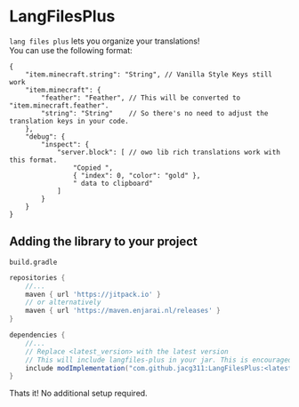 # LangFilesPlus
`lang files plus` lets you organize your translations!\
You can use the following format:
```json5
{
    "item.minecraft.string": "String", // Vanilla Style Keys still work
    "item.minecraft": {
        "feather": "Feather", // This will be converted to "item.minecraft.feather".
        "string": "String"    // So there's no need to adjust the translation keys in your code.
    },
    "debug": {
        "inspect": {
            "server.block": [ // owo lib rich translations work with this format.
                "Copied ",
                { "index": 0, "color": "gold" },
                " data to clipboard"
            ]
        }
    }
}
```
## Adding the library to your project
`build.gradle`
```gradle
repositories {
    //...
    maven { url 'https://jitpack.io' }
    // or alternatively
    maven { url 'https://maven.enjarai.nl/releases' }
}

dependencies {
    //...
    // Replace <latest_version> with the latest version
    // This will include langfiles-plus in your jar. This is encouraged as it wont be published elsewhere
    include modImplementation("com.github.jacg311:LangFilesPlus:<latest_version>")
}
```
Thats it! No additional setup required.
